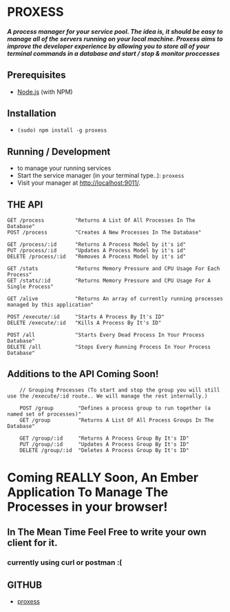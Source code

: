 
# PROXESS
##### A process manager for your service pool. The idea is, it should be easy to manage all of the servers running on your local machine. Proxess aims to improve the developer experience by allowing you to store all of your terminal commands in a database and start / stop & monitor proccesses

## Prerequisites
* [Node.js](http://nodejs.org/) (with NPM)

## Installation

* `(sudo) npm install -g proxess`

## Running / Development

*  to manage your running services
 * Start the service manager (in your terminal type..): `proxess`
* Visit your manager at [http://localhost:9011/](http://localhost:9011/).

## THE API
```
GET /process          "Returns A List Of All Processes In The Database"
POST /process         "Creates A New Processes In The Database"
    
GET /process/:id      "Returns A Process Model by it's id"
PUT /process/:id      "Updates A Process Model by it's id"
DELETE /process/:id   "Removes A Process Model by it's id"

GET /stats            "Returns Memory Pressure and CPU Usage For Each Process"
GET /stats/:id        "Returns Memory Pressure and CPU Usage For A Single Process"

GET /alive            "Returns An array of currently running processes managed by this application"

POST /execute/:id     "Starts A Process By It's ID"
DELETE /execute/:id   "Kills A Process By It's ID"

POST /all             "Starts Every Dead Process In Your Process Database"
DELETE /all           "Stops Every Running Process In Your Process Database"
```

## Additions to the API Coming Soon!
```
    // Grouping Processes (To start and stop the group you will still use the /execute/:id route.. We will manage the rest internally.)

    POST /group        "Defines a process group to run together (a named set of processes)"
    GET /group         "Returns A List Of All Process Groups In The Database"
    
    GET /group/:id     "Returns A Process Group By It's ID"
    PUT /group/:id     "Updates A Process Group By It's ID"
    DELETE /group/:id  "Deletes A Process Group By It's ID"
```

# Coming REALLY Soon, An Ember Application To Manage The Processes in your browser! 
## In The Mean Time Feel Free to write your own client for it.
### currently using curl or postman :( 

## GITHUB
* [proxess](http://github.com/charliemitchell/proxess) 